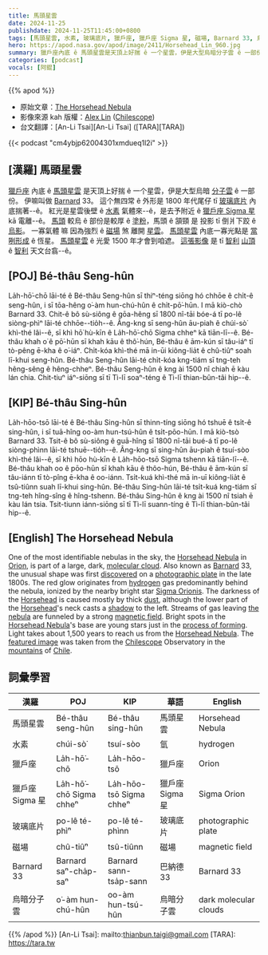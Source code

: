 ```yaml
---
title: 馬頭星雲
date: 2024-11-25
publishdate: 2024-11-25T11:45:00+0800
tags: [馬頭星雲, 水素, 玻璃底片, 獵戶座, 獵戶座 Sigma 星, 磁場, Barnard 33, 烏暗分子雲]
hero: https://apod.nasa.gov/apod/image/2411/Horsehead_Lin_960.jpg
summary: 獵戶座內底 ê 馬頭星雲是天頂上好揣 ê 一个星雲，伊是大型烏暗分子雲 ê 一部份。
categories: [podcast]
vocals: [阿錕]
---
```


{{% apod %}}

- 原始文章：[The Horsehead Nebula](https://apod.nasa.gov/apod/ap241125.html)
- 影像來源 kah 版權：[Alex Lin](https://www.astrobin.com/users/MadNug/) ([Chilescope](https://en.wikipedia.org/wiki/CHILESCOPE))
- 台文翻譯：[An-Li Tsai][An-Li Tsai] ([TARA][TARA])

{{< podcast "cm4ybjp62004301xmdueq1l2i" >}}

## [漢羅] 馬頭星雲
[獵戶座][Orion] 內底 ê [馬頭星雲][Horsehead Nebula 1] 是天頂上好揣 ê 一个星雲，伊是大型烏暗 [分子雲][molecular cloud] ê 一部份。
伊嘛叫做 [Barnard][Barnard] 33。
這个無四常 ê 外形是 1800 年代尾仔 tī [玻璃底片][photographic plate] 內底揣著--ê。
紅光是星雲後壁 ê [水素][hydrogen] 氣體來--ê，是去予附近 ê [獵戶座 Sigma 星][Sigma Orionis] kā 電離--ê。
[馬頭][Horsehead 1] 較烏 ê 部份是較厚 ê [塗粉][dust]，馬頭 ê 頷頸 是 投影 tī 倒爿下跤 ê [烏影][shadow]。
一寡氣體 嘛 因為強烈 ê [磁場][magnetic field] 煞 離開 [星雲][the nebula]。
[馬頭星雲][Horsehead Nebula 2] 內底一寡光點是 [當咧形成][process of forming] ê 恆星。
[馬頭星雲][Horsehead Nebula 3] ê 光愛 1500 年才會到咱遮。
[這張影像][featured image] 是 tī [智利][Chile] [山頂][mountains] ê [智利][Chilescope] 天文台翕--ê。

## [POJ] Bé-thâu Seng-hûn
La̍h-hō͘-chō lāi-té ê Bé-thâu Seng-hûn sī thiⁿ-téng siōng hó chhōe ê chi̍t-ê seng-hûn, i sī tōa-hêng o͘-àm hun-chú-hûn ê chi̍t-pō͘-hūn.
I mā kiò-chò Barnard 33.
Chit-ê bô sù-siông ê gōa-hêng sī 1800 nî-tāi bóe-á tī po-lê siòng-phìⁿ lāi-té chhōe--tio̍h--ê.
Âng-kng sī seng-hûn āu-piah ê chúi-sò͘ khì-thé lâi--ê, sī khì hō͘ hù-kīn ê La̍h-hō͘-chō Sigma chheⁿ kā tiān-lī--ê.
Bé-thâu khah o͘ ê pō͘-hūn sī khah kāu ê thô͘-hún, Bé-thâu ê ām-kún sī tâu-iáⁿ tī tò-pêng ē-kha ê o͘-iáⁿ.
Chi̍t-kóa khì-thé mā in-ūi kiông-lia̍t ê chû-tiûⁿ soah lī-khui seng-hûn.
Bé-thâu Seng-hûn lāi-té chi̍t-kóa kng-tiám sī tng-teh hêng-sêng ê hêng-chheⁿ.
Bé-thâu Seng-hûn ê kng ài 1500 nî chiah ē kàu lán chia.
Chit-tiuⁿ iáⁿ-siōng sī tī Tì-lī soaⁿ-téng ê Tì-lī thian-bûn-tâi hip--ê.

## [KIP] Bé-thâu Sing-hûn
La̍h-hōo-tsō lāi-té ê Bé-thâu Sing-hûn sī thinn-tíng siōng hó tshuē ê tsi̍t-ê sing-hûn, i sī tuā-hîng oo-àm hun-tsú-hûn ê tsi̍t-pōo-hūn.
I mā kiò-tsò Barnard 33.
Tsit-ê bô sù-siông ê guā-hîng sī 1800 nî-tāi bué-á tī po-lê siòng-phìnn lāi-té tshuē--tio̍h--ê.
Âng-kng sī sing-hûn āu-piah ê tsuí-sòo khì-thé lâi--ê, sī khì hōo hù-kīn ê La̍h-hōo-tsō Sigma tshenn kā tiān-lī--ê.
Bé-thâu khah oo ê pōo-hūn sī khah kāu ê thôo-hún, Bé-thâu ê ām-kún sī tâu-iánn tī tò-pîng ē-kha ê oo-iánn.
Tsi̍t-kuá khì-thé mā in-uī kiông-lia̍t ê tsû-tiûnn suah lī-khui sing-hûn.
Bé-thâu Sing-hûn lāi-té tsi̍t-kuá kng-tiám sī tng-teh hîng-sîng ê hîng-tshenn.
Bé-thâu Sing-hûn ê kng ài 1500 nî tsiah ē kàu lán tsia.
Tsit-tiunn iánn-siōng sī tī Tì-lī suann-tíng ê Tì-lī thian-bûn-tâi hip--ê.

## [English] The Horsehead Nebula
One of the most identifiable nebulas in the sky, the [Horsehead Nebula][Horsehead Nebula 1] in [Orion][Orion], is part of a large, dark, [molecular cloud][molecular cloud].
Also known as [Barnard][Barnard] 33, the unusual shape was first [discovered][discovered] on a [photographic plate][photographic plate] in the late 1800s.
The red glow originates from [hydrogen][hydrogen] gas predominantly behind the nebula, ionized by the nearby bright star [Sigma Orionis][Sigma Orionis].
The darkness of the [Horsehead][Horsehead 1] is caused mostly by thick [dust][dust], although the lower part of the [Horsehead][Horsehead 2]'s neck casts a [shadow][shadow] to the left.
Streams of gas leaving [the nebula][the nebula] are funneled by a strong [magnetic field][magnetic field].
Bright spots in the [Horsehead Nebula][Horsehead Nebula 2]'s base are young stars just in the [process of forming][process of forming].
Light takes about 1,500 years to reach us from the [Horsehead Nebula][Horsehead Nebula 3].
The [featured image][featured image] was taken from the [Chilescope][Chilescope] Observatory in the [mountains][mountains] of [Chile][Chile].

## 詞彙學習
|漢羅|POJ|KIP|華語|English|
|-|-|-|-|-|
| 馬頭星雲 | Bé-thâu seng-hûn | Bé-thâu sing-hûn | 馬頭星雲 | Horsehead Nebula |
| 水素 | chúi-sò͘ | tsuí-sòo | 氫 | hydrogen |
| 獵戶座 | La̍h-hō͘-chō | La̍h-hōo-tsō | 獵戶座 | Orion |
| 獵戶座 Sigma 星 | La̍h-hō͘-chō Sigma chheⁿ | La̍h-hōo-tsō Sigma chheⁿ | 獵戶座 Sigma 星 | Sigma Orion |
| 玻璃底片 | po-lê té-phìⁿ | po-lê té-phìnn | 玻璃底片 | photographic plate |
| 磁場 | chû-tiûⁿ | tsû-tiûnn | 磁場 | magnetic field |
| Barnard 33 | Barnard saⁿ-cha̍p-saⁿ | Barnard sann-tsa̍p-sann | 巴納德 33 | Barnard 33 |
| 烏暗分子雲 | o͘-àm hun-chú-hûn | oo-àm hun-tsú-hûn | 烏暗分子雲 | dark molecular clouds |

{{% /apod %}}
[An-Li Tsai]: mailto:thianbun.taigi@gmail.com
[TARA]: https://tara.tw

[copyright]: https://apod.nasa.gov/apod/fap/lib/about_apod.html#srapply
[License3]: https://creativecommons.org/licenses/by-nc-nd/3.0/
[License2]:https://creativecommons.org/licenses/by-nc-nd/2.0/

[Horsehead Nebula 1]:http://en.wikipedia.org/wiki/Horsehead_Nebula
[Orion]:https://en.wikipedia.org/wiki/Orion_(constellation)
[molecular cloud]:https://apod.nasa.gov/apod/ap230129.html
[Barnard]:http://en.wikipedia.org/wiki/Edward_Emerson_Barnard
[discovered]:http://www.messier.seds.org/xtra/ngc/b33.html
[photographic plate]:https://en.wikipedia.org/wiki/Photographic_plate
[hydrogen]:http://periodic.lanl.gov/1.shtml
[Sigma Orionis]:https://en.wikipedia.org/wiki/Sigma_Orionis
[Horsehead 1]:https://apod.nasa.gov/apod/ap221229.html
[dust]:https://apod.nasa.gov/apod/ap030706.html
[Horsehead 2]:https://apod.nasa.gov/apod/ap081126.html
[shadow]:https://www.boredpanda.com/blog/wp-content/uploads/2014/06/funny-shadow-fails-illusions-1.jpg
[the nebula]:http://www.youtube.com/watch?v=hgTrLozRj40
[magnetic field]:https://pwg.gsfc.nasa.gov/Education/Imagnet.html
[Horsehead Nebula 2]:https://ui.adsabs.harvard.edu/abs/1987AJ.....93.1514Z/abstract
[process of forming]:https://science.nasa.gov/mission/hubble/science/science-highlights/exploring-the-birth-of-stars/
[Horsehead Nebula 3]:https://apod.nasa.gov/apod/ap090224.html
[featured image]:https://www.astrobin.com/h2afic/
[Chilescope]:https://en.wikipedia.org/wiki/CHILESCOPE
[mountains]:https://youtu.be/tCZ9jz5pc9E
[Chile]:https://en.wikipedia.org/wiki/Chile
